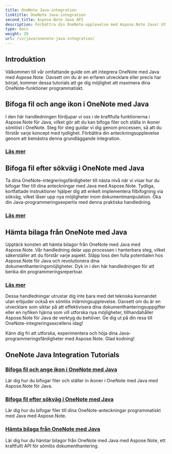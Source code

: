 ```yaml
---
title: OneNote Java-integration
linktitle: OneNote Java-integration
second_title: Aspose.Note Java API
description: Förbättra din OneNote-upplevelse med Aspose.Note Java! Utforska självstudier om att bifoga filer, ställa in ikoner och hämta bilagor programmatiskt med Java.
type: docs
weight: 20
url: /sv/java/onenote-java-integration/
---
```

## Introduktion

Välkommen till vår omfattande guide om att integrera OneNote med Java med Aspose.Note. Oavsett om du är en erfaren utvecklare eller precis har börjat, kommer dessa tutorials att ge dig möjlighet att maximera dina OneNote-funktioner programmatiskt.

## Bifoga fil och ange ikon i OneNote med Java
I den här handledningen fördjupar vi oss i de kraftfulla funktionerna i Aspose.Note för Java, vilket gör att du kan bifoga filer och ställa in ikoner sömlöst i OneNote. Steg för steg guidar vi dig genom processen, så att du förstår varje koncept med tydlighet. Förbättra din anteckningsupplevelse genom att bemästra denna grundläggande integration.

### [Läs mer](./attach-file-and-set-icon/)

## Bifoga fil efter sökväg i OneNote med Java
Ta dina OneNote-integreringsfärdigheter till nästa nivå när vi visar hur du bifogar filer till dina anteckningar med Java med Aspose.Note. Tydliga, kortfattade instruktioner hjälper dig att enkelt implementera filbifogning via sökväg, vilket låser upp nya möjligheter inom dokumentmanipulation. Öka din Java-programmeringsexpertis med denna praktiska handledning.

### [Läs mer](./attach-file-by-path/)

## Hämta bilaga från OneNote med Java
Upptäck konsten att hämta bilagor från OneNote med Java med Aspose.Note. Vår handledning delar upp processen i hanterbara steg, vilket säkerställer att du förstår varje aspekt. Släpp loss den fulla potentialen hos Aspose.Note för Java och revolutionera dina dokumenthanteringsmöjligheter. Dyk in i den här handledningen för att berika din programmeringsrepertoar.

### [Läs mer](./retrieve-attachment/)

Dessa handledningar utrustar dig inte bara med det tekniska kunnandet utan erbjuder också en sömlös inlärningsupplevelse. Oavsett om du är en utvecklare som siktar på att effektivisera dina dokumenthanteringsuppgifter eller en nyfiken hjärna som vill utforska nya möjligheter, tillhandahåller Aspose.Note för Java de verktyg du behöver. Ge dig ut på din resa till OneNote-integreringsexcellens idag!

Känn dig fri att utforska, experimentera och höja dina Java-programmeringsfärdigheter med Aspose.Note. Glad kodning!
## OneNote Java Integration Tutorials
### [Bifoga fil och ange ikon i OneNote med Java](./attach-file-and-set-icon/)
Lär dig hur du bifogar filer och ställer in ikoner i OneNote med Java med Aspose.Note för Java.
### [Bifoga fil efter sökväg i OneNote med Java](./attach-file-by-path/)
Lär dig hur du bifogar filer till dina OneNote-anteckningar programmatiskt med Java med Aspose.Note.
### [Hämta bilaga från OneNote med Java](./retrieve-attachment/)
Lär dig hur du hämtar bilagor från OneNote med Java med Aspose.Note, ett kraftfullt API för sömlös dokumenthantering.